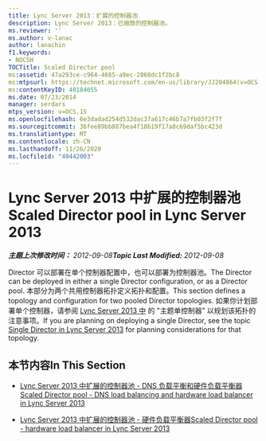 ```yaml
---
title: Lync Server 2013：扩展的控制器池
description: Lync Server 2013：已缩放的控制器池。
ms.reviewer: ''
ms.author: v-lanac
author: lanachin
f1.keywords:
- NOCSH
TOCTitle: Scaled Director pool
ms:assetid: 47a293ce-c964-4685-a9ec-2868dc1f2bc8
ms:mtpsurl: https://technet.microsoft.com/en-us/library/JJ204864(v=OCS.15)
ms:contentKeyID: 48184055
ms.date: 07/23/2014
manager: serdars
mtps_version: v=OCS.15
ms.openlocfilehash: 6e3dadad254d532dac37a617c46b7a7fb03f2f7f
ms.sourcegitcommit: 36fee89bb887bea4f18b19f17a8c69daf5bc423d
ms.translationtype: MT
ms.contentlocale: zh-CN
ms.lasthandoff: 11/26/2020
ms.locfileid: "49442003"
---
```

# <a name="scaled-director-pool-in-lync-server-2013"></a><span data-ttu-id="54dc4-103">Lync Server 2013 中扩展的控制器池</span><span class="sxs-lookup"><span data-stu-id="54dc4-103">Scaled Director pool in Lync Server 2013</span></span>

<div data-xmlns="http://www.w3.org/1999/xhtml">

<div class="topic" data-xmlns="http://www.w3.org/1999/xhtml" data-msxsl="urn:schemas-microsoft-com:xslt" data-cs="https://msdn.microsoft.com/">

<div data-asp="https://msdn2.microsoft.com/asp">



</div>

<div id="mainSection">

<div id="mainBody"><span data-ttu-id="54dc4-104">

<span> </span></span><span class="sxs-lookup"><span data-stu-id="54dc4-104">

<span> </span></span></span>

<span data-ttu-id="54dc4-105">_**主题上次修改时间：** 2012-09-08_</span><span class="sxs-lookup"><span data-stu-id="54dc4-105">_**Topic Last Modified:** 2012-09-08_</span></span>

<span data-ttu-id="54dc4-106">Director 可以部署在单个控制器配置中，也可以部署为控制器池。</span><span class="sxs-lookup"><span data-stu-id="54dc4-106">The Director can be deployed in either a single Director configuration, or as a Director pool.</span></span> <span data-ttu-id="54dc4-107">本部分为两个共用控制器拓扑定义拓扑和配置。</span><span class="sxs-lookup"><span data-stu-id="54dc4-107">This section defines a topology and configuration for two pooled Director topologies.</span></span> <span data-ttu-id="54dc4-108">如果你计划部署单个控制器，请参阅 [Lync Server 2013 中](lync-server-2013-single-director.md) 的 "主题单控制器" 以规划该拓扑的注意事项。</span><span class="sxs-lookup"><span data-stu-id="54dc4-108">If you are planning on deploying a single Director, see the topic [Single Director in Lync Server 2013](lync-server-2013-single-director.md) for planning considerations for that topology.</span></span>

<div>

## <a name="in-this-section"></a><span data-ttu-id="54dc4-109">本节内容</span><span class="sxs-lookup"><span data-stu-id="54dc4-109">In This Section</span></span>

  - [<span data-ttu-id="54dc4-110">Lync Server 2013 中扩展的控制器池 - DNS 负载平衡和硬件负载平衡器</span><span class="sxs-lookup"><span data-stu-id="54dc4-110">Scaled Director pool - DNS load balancing and hardware load balancer in Lync Server 2013</span></span>](lync-server-2013-scaled-director-pool-dns-load-balancing-and-hardware-load-balancer.md)

  - [<span data-ttu-id="54dc4-111">Lync Server 2013 中扩展的控制器池 - 硬件负载平衡器</span><span class="sxs-lookup"><span data-stu-id="54dc4-111">Scaled Director pool - hardware load balancer in Lync Server 2013</span></span>](lync-server-2013-scaled-director-pool-hardware-load-balancer.md)

<span data-ttu-id="54dc4-112"></div>

</div>

<span> </span>

</div>

</div>

</span><span class="sxs-lookup"><span data-stu-id="54dc4-112"></div>

</div>

<span> </span>

</div>

</div>

</span></span></div>


